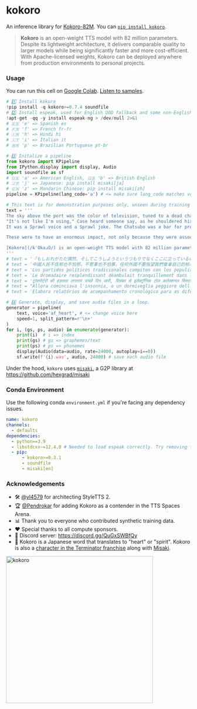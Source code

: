 # kokoro

An inference library for [Kokoro-82M](https://huggingface.co/hexgrad/Kokoro-82M). You can [`pip install kokoro`](https://pypi.org/project/kokoro/).

> **Kokoro** is an open-weight TTS model with 82 million parameters. Despite its lightweight architecture, it delivers comparable quality to larger models while being significantly faster and more cost-efficient. With Apache-licensed weights, Kokoro can be deployed anywhere from production environments to personal projects.

### Usage
You can run this cell on [Google Colab](https://colab.research.google.com/). [Listen to samples](https://huggingface.co/hexgrad/Kokoro-82M/blob/main/SAMPLES.md).
```py
# 1️⃣ Install kokoro
!pip install -q kokoro>=0.7.4 soundfile
# 2️⃣ Install espeak, used for English OOD fallback and some non-English languages
!apt-get -qq -y install espeak-ng > /dev/null 2>&1
# 🇪🇸 'e' => Spanish es
# 🇫🇷 'f' => French fr-fr
# 🇮🇳 'h' => Hindi hi
# 🇮🇹 'i' => Italian it
# 🇧🇷 'p' => Brazilian Portuguese pt-br

# 3️⃣ Initalize a pipeline
from kokoro import KPipeline
from IPython.display import display, Audio
import soundfile as sf
# 🇺🇸 'a' => American English, 🇬🇧 'b' => British English
# 🇯🇵 'j' => Japanese: pip install misaki[ja]
# 🇨🇳 'z' => Mandarin Chinese: pip install misaki[zh]
pipeline = KPipeline(lang_code='a') # <= make sure lang_code matches voice

# This text is for demonstration purposes only, unseen during training
text = '''
The sky above the port was the color of television, tuned to a dead channel.
"It's not like I'm using," Case heard someone say, as he shouldered his way through the crowd around the door of the Chat. "It's like my body's developed this massive drug deficiency."
It was a Sprawl voice and a Sprawl joke. The Chatsubo was a bar for professional expatriates; you could drink there for a week and never hear two words in Japanese.

These were to have an enormous impact, not only because they were associated with Constantine, but also because, as in so many other areas, the decisions taken by Constantine (or in his name) were to have great significance for centuries to come. One of the main issues was the shape that Christian churches were to take, since there was not, apparently, a tradition of monumental church buildings when Constantine decided to help the Christian church build a series of truly spectacular structures. The main form that these churches took was that of the basilica, a multipurpose rectangular structure, based ultimately on the earlier Greek stoa, which could be found in most of the great cities of the empire. Christianity, unlike classical polytheism, needed a large interior space for the celebration of its religious services, and the basilica aptly filled that need. We naturally do not know the degree to which the emperor was involved in the design of new churches, but it is tempting to connect this with the secular basilica that Constantine completed in the Roman forum (the so-called Basilica of Maxentius) and the one he probably built in Trier, in connection with his residence in the city at a time when he was still caesar.

[Kokoro](/kˈOkəɹO/) is an open-weight TTS model with 82 million parameters. Despite its lightweight architecture, it delivers comparable quality to larger models while being significantly faster and more cost-efficient. With Apache-licensed weights, [Kokoro](/kˈOkəɹO/) can be deployed anywhere from production environments to personal projects.
'''
# text = '「もしおれがただ偶然、そしてこうしようというつもりでなくここに立っているのなら、ちょっとばかり絶望するところだな」と、そんなことが彼の頭に思い浮かんだ。'
# text = '中國人民不信邪也不怕邪，不惹事也不怕事，任何外國不要指望我們會拿自己的核心利益做交易，不要指望我們會吞下損害我國主權、安全、發展利益的苦果！'
# text = 'Los partidos políticos tradicionales compiten con los populismos y los movimientos asamblearios.'
# text = 'Le dromadaire resplendissant déambulait tranquillement dans les méandres en mastiquant de petites feuilles vernissées.'
# text = 'ट्रांसपोर्टरों की हड़ताल लगातार पांचवें दिन जारी, दिसंबर से इलेक्ट्रॉनिक टोल कलेक्शनल सिस्टम'
# text = "Allora cominciava l'insonnia, o un dormiveglia peggiore dell'insonnia, che talvolta assumeva i caratteri dell'incubo."
# text = 'Elabora relatórios de acompanhamento cronológico para as diferentes unidades do Departamento que propõem contratos.'

# 4️⃣ Generate, display, and save audio files in a loop.
generator = pipeline(
    text, voice='af_heart', # <= change voice here
    speed=1, split_pattern=r'\n+'
)
for i, (gs, ps, audio) in enumerate(generator):
    print(i)  # i => index
    print(gs) # gs => graphemes/text
    print(ps) # ps => phonemes
    display(Audio(data=audio, rate=24000, autoplay=i==0))
    sf.write(f'{i}.wav', audio, 24000) # save each audio file
```

Under the hood, `kokoro` uses [`misaki`](https://pypi.org/project/misaki/), a G2P library at https://github.com/hexgrad/misaki

### Conda Environment

Use the following conda `environment.yml` if you're facing any dependency issues.
```yaml
name: kokoro
channels:
  - defaults
dependencies:
  - python==3.9       
  - libstdcxx~=12.4.0 # Needed to load espeak correctly. Try removing this if you're facing issues with Espeak fallback. 
  - pip:
      - kokoro>=0.3.1
      - soundfile
      - misaki[en]
```

### Acknowledgements

- 🛠️ [@yl4579](https://huggingface.co/yl4579) for architecting StyleTTS 2.
- 🏆 [@Pendrokar](https://huggingface.co/Pendrokar) for adding Kokoro as a contender in the TTS Spaces Arena.
- 📊 Thank you to everyone who contributed synthetic training data.
- ❤️ Special thanks to all compute sponsors.
- 👾 Discord server: https://discord.gg/QuGxSWBfQy
- 🪽 Kokoro is a Japanese word that translates to "heart" or "spirit". Kokoro is also a [character in the Terminator franchise](https://terminator.fandom.com/wiki/Kokoro) along with [Misaki](https://github.com/hexgrad/misaki?tab=readme-ov-file#acknowledgements).

<img src="https://static0.gamerantimages.com/wordpress/wp-content/uploads/2024/08/terminator-zero-41-1.jpg" width="400" alt="kokoro" />
